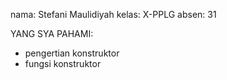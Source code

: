 nama: Stefani Maulidiyah
kelas: X-PPLG
absen: 31

YANG SYA PAHAMI:
- pengertian konstruktor
- fungsi konstruktor 

